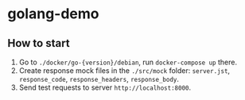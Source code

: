 # golang-demo

## How to start

1. Go to `./docker/go-{version}/debian`, run `docker-compose up` there.
2. Create response mock files in the `./src/mock` folder:  `server.jst`, `response_code`,
   `response_headers`, `response_body`.
3. Send test requests to server `http://localhost:8000`.